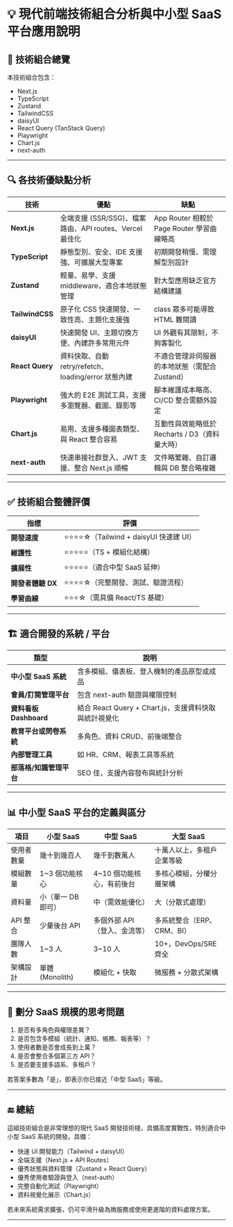 # 💡 現代前端技術組合分析與中小型 SaaS 平台應用說明

## 🧩 技術組合總覽

本技術組合包含：

- Next.js
- TypeScript
- Zustand
- TailwindCSS
- daisyUI
- React Query (TanStack Query)
- Playwright
- Chart.js
- next-auth

---

## 🔍 各技術優缺點分析

| 技術 | 優點 | 缺點 |
|------|------|------|
| **Next.js** | 全端支援 (SSR/SSG)、檔案路由、API routes、Vercel 最佳化 | App Router 相較於 Page Router 學習曲線略高 |
| **TypeScript** | 靜態型別、安全、IDE 支援強、可擴展大型專案 | 初期開發稍慢、需理解型別設計 |
| **Zustand** | 輕量、易學、支援 middleware，適合本地狀態管理 | 對大型應用缺乏官方結構建議 |
| **TailwindCSS** | 原子化 CSS 快速開發、一致性高、主題化支援強 | class 眾多可能導致 HTML 難閱讀 |
| **daisyUI** | 快速開發 UI、主題切換方便、內建許多常用元件 | UI 外觀有其限制，不夠客製化 |
| **React Query** | 資料快取、自動 retry/refetch、loading/error 狀態內建 | 不適合管理非伺服器的本地狀態（需配合 Zustand） |
| **Playwright** | 強大的 E2E 測試工具，支援多瀏覽器、截圖、錄影等 | 腳本維護成本略高、CI/CD 整合需額外設定 |
| **Chart.js** | 易用、支援多種圖表類型、與 React 整合容易 | 互動性與效能略低於 Recharts / D3（資料量大時） |
| **next-auth** | 快速串接社群登入、JWT 支援、整合 Next.js 順暢 | 文件略繁雜、自訂邏輯與 DB 整合略複雜 |

---

## ✅ 技術組合整體評價

| 指標             | 評價 |
|------------------|------|
| **開發速度**     | ⭐⭐⭐⭐☆（Tailwind + daisyUI 快速建 UI） |
| **維護性**       | ⭐⭐⭐⭐⭐（TS + 模組化結構） |
| **擴展性**       | ⭐⭐⭐⭐⭐（適合中型 SaaS 延伸） |
| **開發者體驗 DX**| ⭐⭐⭐⭐☆（完整開發、測試、驗證流程） |
| **學習曲線**     | ⭐⭐⭐☆（需具備 React/TS 基礎） |

---

## 🏗️ 適合開發的系統 / 平台

| 類型 | 說明 |
|------|------|
| **中小型 SaaS 系統** | 含多模組、儀表板、登入機制的產品原型或成品 |
| **會員/訂閱管理平台** | 包含 next-auth 驗證與權限控制 |
| **資料看板 Dashboard** | 結合 React Query + Chart.js，支援資料快取與統計視覺化 |
| **教育平台或問卷系統** | 多角色、資料 CRUD、前後端整合 |
| **內部管理工具** | 如 HR、CRM、報表工具等系統 |
| **部落格/知識管理平台** | SEO 佳，支援內容發布與統計分析 |

---

## 📊 中小型 SaaS 平台的定義與區分

| 項目 | 小型 SaaS | 中型 SaaS | 大型 SaaS |
|------|------------|------------|-----------|
| 使用者數量 | 幾十到幾百人 | 幾千到數萬人 | 十萬人以上，多租戶企業等級 |
| 模組數量 | 1~3 個功能核心 | 4~10 個功能核心，有前後台 | 多核心模組，分權分層架構 |
| 資料量 | 小（單一 DB 即可） | 中（需效能優化） | 大（分散式處理） |
| API 整合 | 少量後台 API | 多個外部 API（登入、金流等） | 多系統整合（ERP、CRM、BI） |
| 團隊人數 | 1~3 人 | 3~10 人 | 10+，DevOps/SRE 齊全 |
| 架構設計 | 單體 (Monolith) | 模組化 + 快取 | 微服務 + 分散式架構 |

---

## 🧠 劃分 SaaS 規模的思考問題

1. 是否有多角色與權限差異？
2. 是否包含多模組（統計、通知、帳務、報表等）？
3. 使用者數是否會成長到上萬？
4. 是否會整合多個第三方 API？
5. 是否要支援多語系、多租戶？

若答案多數為「是」，即表示你已接近「中型 SaaS」等級。

---

## 🔚 總結

這組技術組合是非常理想的現代 SaaS 開發技術棧，具備高度實戰性，特別適合中小型 SaaS 系統的開發。具備：

- 快速 UI 開發能力（Tailwind + daisyUI）
- 全端支援（Next.js + API Routes）
- 優秀狀態與資料管理（Zustand + React Query）
- 優秀使用者驗證與登入（next-auth）
- 完整自動化測試（Playwright）
- 資料視覺化展示（Chart.js）

若未來系統需求擴張，仍可平滑升級為微服務或使用更進階的資料處理方案。

---
